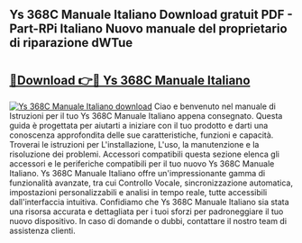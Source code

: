 ## Ys 368C Manuale Italiano Download gratuit PDF - Part-RPi Italiano Nuovo manuale del proprietario di riparazione dWTue

# <h2><a href="http://dfgnx6.blite.top/?on=Ys+368C+Manuale+Italiano">🔗Download 👉🔴 Ys 368C Manuale Italiano</a></h2>

[![Ys 368C Manuale Italiano download](https://i.imgur.com/lujVjoI.png)](http://dfgnx6.blite.top/?on=Ys+368C+Manuale+Italiano)
Ciao e benvenuto nel manuale di Istruzioni per il tuo Ys 368C Manuale Italiano appena consegnato. Questa guida è progettata per aiutarti a iniziare con il tuo prodotto e darti una conoscenza approfondita delle sue caratteristiche, funzioni e capacità. Troverai le istruzioni per L'installazione, L'uso, la manutenzione e la risoluzione dei problemi. Accessori compatibili questa sezione elenca gli accessori e le periferiche compatibili per il tuo nuovo Ys 368C Manuale Italiano. Ys 368C Manuale Italiano offre un'impressionante gamma di funzionalità avanzate, tra cui Controllo Vocale, sincronizzazione automatica, impostazioni personalizzabili e analisi in tempo reale, tutte accessibili dall'interfaccia intuitiva. Confidiamo che Ys 368C Manuale Italiano sia stata una risorsa accurata e dettagliata per i tuoi sforzi per padroneggiare il tuo nuovo dispositivo. In caso di domande o dubbi, contattare il nostro team di assistenza clienti.
